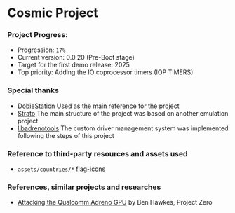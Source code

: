 # Cosmic Project

### Project Progress:
- Progression: ```17%```    
- Current version: 0.0.20 (Pre-Boot stage)
- Target for the first demo release: 2025
- Top priority: Adding the IO coprocessor timers (IOP TIMERS)

### Special thanks
- [DobieStation](https://github.com/PSI-Rockin/DobieStation.git) Used as the main reference for the project
- [Strato](https://github.com/strato-emu/strato.git) The main structure of the project was based on another emulation project
- [libadrenotools](https://github.com/bylaws/libadrenotools.git) The custom driver management system was implemented following the steps of this project

### Reference to third-party resources and assets used
- ```assets/countries/*``` [flag-icons](https://github.com/lipis/flag-icons.git)

### References, similar projects and researches
- [Attacking the Qualcomm Adreno GPU](https://googleprojectzero.blogspot.com/2020/09/attacking-qualcomm-adreno-gpu.html) by Ben Hawkes, Project Zero
